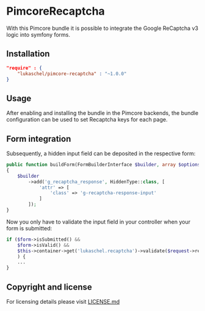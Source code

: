 # PimcoreRecaptcha

With this Pimcore bundle it is possible to integrate the Google ReCaptcha v3 logic into symfony forms.

## Installation

```json
"require" : {
    "lukaschel/pimcore-recaptcha" : "~1.0.0"
}
```

## Usage
After enabling and installing the bundle in the Pimcore backends, the bundle configuration can be used to set Recaptcha keys for each page.

## Form integration
Subsequently, a hidden input field can be deposited in the respective form:
```php
public function buildForm(FormBuilderInterface $builder, array $options)
{
    $builder
        ->add('g_recaptcha_response', HiddenType::class, [
            'attr' => [
                'class' => 'g-recaptcha-response-input'
            ]
        ]);
}
```
Now you only have to validate the input field in your controller when your form is submitted:
```php
if ($form->isSubmitted() &&
    $form->isValid() &&
    $this->container->get('lukaschel.recaptcha')->validate($request->request->get('FORM_NAME')['g_recaptcha_response'])
    ) {
    ...
}

```

## Copyright and license
For licensing details please visit [LICENSE.md](LICENSE.md)
